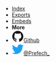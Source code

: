 <!-- markdownlint-disable-next-line first-line-heading -->
- [Index](index)
- [Exports](export)
- [Embeds](embeds)
- **More**
- [![Github](./assets/img/github.svg)Github](https://github.com/Prefech/)
- [![Twitter](./assets/img/twitter.svg)@Prefech_](http://twitter.com/Prefech)
